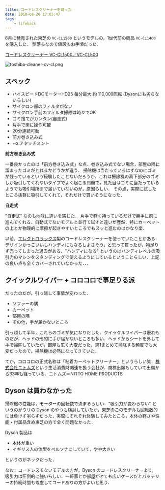 ```yaml
---
title: コードレスクリーナーを買った
date: 2018-08-26 17:05:47
tags:
	- lifehack
---
```


8月に発売された東芝の `VC-CL1500` というモデルの，1世代前の商品 `VC-CL1400` を購入した．
型落ちなので値段もお手頃だった．

[コードレスクリーナー VC-CL1500／VC-CL500](https://www.toshiba-lifestyle.co.jp/living/cleaners/vc-cl/)

![toshiba-cleaner-cv-cl.png](toshiba-cleaner-cv-cl.png "toshiba-cleaner-cv-cl")

## スペック

- ハイスピードDCモーターHD25 毎分最大 約 110,000回転 (Dysonにも劣らないらしい)
- サイクロン部のフィルタがない
- サイクロン手前のフィルタ掃除は時々でOK
- ゴミ捨てがカンタン(自走式)
- 片手で楽に操作可能
- 20分連続可動
- 前方巻き込み式
- +α アタッチメント

**前方巻き込み式**

一番良かったのは「前方巻き込み式」な点．巻き込み式でない場合，部屋の隅に溜まったゴミがとれるかどうかが違う．
掃除機は当たっているはずなのにゴミが残っているという経験したことないだろうか．これは掃除機の真下部分のゴミしか吸引してくれないタイプでよく起こる問題で，見た目はゴミに当たっているようでも吸引場所まで届いていないのが，原因らしい．
その点，実際に試したところ抜群に吸引してくれて，それだけで買いそうになった．

**自走式**

"自走式" なのも地味に違いを感じた．
片手で軽く持っているだけで勝手に前に進んでくれる．自動式でないモデルと並行で試すと違いが歴然．特にカーペットの上とか物理的に摩擦が起きやすいところでもスッと進むのはかなり楽．


以前，[エレクトロラックス](http://www.electrolux.co.jp/products/)製のコードレスクリーナーを使っていたことがある．
デザインかっこいいしハンディにもなるしよさそう，と思って買ったが，物足りず売ってしまった過去がある．"ハンディになる" というのはハンディレベルの吸引力のマシンをスタンディングで使えるようにしているということらしい．上記の良い点も全くカバーされていなかった．．．

## クイックルワイパー + コロコロで事足りる派

だったのだが，引っ越して事情が変わった．

- ソファーの隅
- カーペット
- 部屋の隅
- その他，手が届かないところ

引っ越して半年，これらのゴミが気になりだした．クイックルワイパーは優れものだが，ヘッドの形的に手が届かないところも多い．ヘッドからシートを外して手で掃除していたが，部屋も広く大変だった．週1まとめて掃除する頻度でも大変だったので，掃除機は必然になってきていた．

てか，コロコロの正式名称は「粘着カーペットクリーナー」というらしい笑．[株式会社ニトムズ](http://www.nitoms.com/)という生活消費財関連を扱う会社が，商標出願もしていて出願から33年も経っている．ニトムズ＝NITTO HOME PRODUCTS

## Dyson は買わなかった

掃除機の性能は，モーターの回転数で決まるらしい．"吸引力が変わらない" というのがウリの Dyson のやつも検討していたが，東芝のこのモデルも回転数的には負けず劣らずだった．実際にそれぞれ体験してみたところ，本体の軽さや性能・付属品含め東芝の方で全く問題なかった．

Dyson 製品は

- 本体が重い
- イギリス人の体型をペルソナにしていて，やや大きい

というのがネックだった．

なお，コードレスでないモデルの方が，Dyson のコードレスクリーナーより，吸引力は圧倒的に強いらしい．一軒家とか部屋がとても広いケースだとバッテリーの持続時間も考慮してコードありの方がよいと思う．

